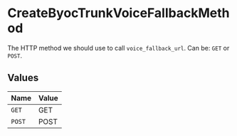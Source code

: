 # CreateByocTrunkVoiceFallbackMethod

The HTTP method we should use to call `voice_fallback_url`. Can be: `GET` or `POST`.


## Values

| Name   | Value  |
| ------ | ------ |
| `GET`  | GET    |
| `POST` | POST   |